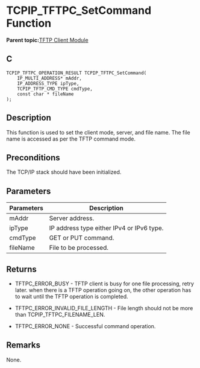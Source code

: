 # TCPIP\_TFTPC\_SetCommand Function

**Parent topic:**[TFTP Client Module](GUID-5AE30EFB-7B7C-4B4E-8BCF-FAB8D8FB9A89.md)

## C

```
TCPIP_TFTPC_OPERATION_RESULT TCPIP_TFTPC_SetCommand(
    IP_MULTI_ADDRESS* mAddr, 
    IP_ADDRESS_TYPE ipType, 
    TCPIP_TFTP_CMD_TYPE cmdType, 
    const char * fileName
);
```

## Description

This function is used to set the client mode, server, and file name. The file name is accessed as per the TFTP command mode.

## Preconditions

The TCP/IP stack should have been initialized.

## Parameters

|Parameters|Description|
|----------|-----------|
|mAddr|Server address.|
|ipType|IP address type either IPv4 or IPv6 type.|
|cmdType|GET or PUT command.|
|fileName|File to be processed.|

## Returns

-   TFTPC\_ERROR\_BUSY - TFTP client is busy for one file processing, retry later. when there is a TFTP operation going on, the other operation has to wait until the TFTP operation is completed.

-   TFTPC\_ERROR\_INVALID\_FILE\_LENGTH - File length should not be more than TCPIP\_TFTPC\_FILENAME\_LEN.

-   TFTPC\_ERROR\_NONE - Successful command operation.


## Remarks

None.

